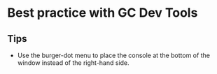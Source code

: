 # Best practice with GC Dev Tools

## Tips
- Use the burger-dot menu to place the console at the bottom of the window instead of the right-hand side.